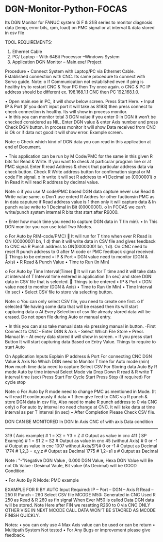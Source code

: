 # DGN-Monitor-Python-FOCAS
Its DGN Monitor for FANUC system 0i F &amp; 31iB series to monitor diagnosis data (temp, error bits, rpm, load) on PMC signal or at interval & data stored in csv file


TOOL REQUIREMENTS: 
1.	Ethernet Cable
2.	PC/ Laptop – With 64Bit Processor –Windows System
3.	Application DGN Monitor – Main.exe/ Project

Procedure
•	Connect System with Laptop/PC via Ethernet Cable. Established connection with CNC. Its same procedure to connect with Servo guide.
Note: 
o	If Communication not established even if ping is healthy try to restart CNC & Your PC then Try once again. 
o	CNC & PC IP address should be different ex. 198.168.1.1 CNC then PC 192.168.1.0. 

•	Open main.exe in PC, it will show below screen. Press Start Here.
•	Input IP & Port (if you don’t input port it will take as 8193) then press connect to check connection is healthy. Its will show in process monitor.  
•	In this you can monitor total 3 DGN value if you enter 0 in DGN it won’t be checked considered as NIL. Enter DGN value & enter Axis number and press Check DGN button. In process monitor it will show Data received from CNC is Ok or if data not good it will show error. Example screen.
 
Note:
o	Check which kind of DGN data you can read in this application at end of Document.

•	This application can be run by M Code/PMC for the same in this given R bits for Read & Write. If you want to check at particular program line or at PMC signal. Enter R read Address & check that particular address data via check button. Check R Write address button for confirmation signal or M code Fin signal.
o	In write it will set R address to =1 Decimal so (0000001)
o	In Read it will read R address by decimal value.  

Note: 
o	if you use M code/PMC based DGN data capture  never use Read &  Write value same. 
o	Don’t use enterd R Addres for other fuctionsin PMC as in data caputure if Read address value is 1 then only it will capture data & In punch value write to 1 Decimal in Bit (00000001).
o	In FOCAS we can’t write/punch system internal R bits that start after R9000. 
 
•	Enter how much time you need to capture DGN data in T (In min). 
•	In This DGN monitor you can use total Two Modes.

o	For Auto by R(M-code/PMC)
	It will run for T time when ever R Read is ON (00000001 bn, 1 d) then it will write data in CSV file and gives feedback to CNC via R Punch address to ON(00000001 bn,  1 d). On CNC need to reset R punch address to 0 after M code or PMC feedback signal received.
	Things to be entered
•	IP & Port 
•	DGN value need to monitor (DGN & Axis)
•	R Read & Punch Value 
•	Time to Run (In Min)

o	For Auto by Time Interval(Time)
	It will run for T time and it will take data at interval of T Interval time entered in application (In sec) and store DGN data in CSV file that is selected.
	Things to be entered
•	IP & Port 
•	DGN value need to monitor (DGN & Axis)
•	Time to Run (In Min)
•	Time Interval (In sec)
•	Select CSV file to store via selecting button. 

Note: 
o	You can only select CSV file, you need to create one first.
o	If selected file having some data that will be erased then its will start capturing data
o	At Every Selection of csv file already stored data will be erased. Do not open file during Auto or manual entry.

•	In this you can also take manual data via pressing manual in button.
           	-First Connect to CNC  - Enter DGN & Axis  - Select Which File Store
•	Press Manual In – At every data stored it will show in screen. 
•	If you press start Button It will start capturing data Based on Entry Value. Things to require  to start Auto 

On Application Inputs	Explain
IP address & Port	                                                  For connecting CNC
DGN Value & Axis No	                                                Which DGN need to Monitor
T time for Auto mode (min)	                                        How much time data need to capture
Select CSV	                                                        For Storing data
Auto By R mode	    Auto by time interval	                          Select Mode via Drop Down
R read & R write	  T interval time (sec)	
Press Start 	                                                      For Cycle Start
Press Stop (if required)	                                          For cycle stop

Note:
o	For Auto by R mode need to change PMC as mentioned in Mode. (It will read R continuously if data = 1 then give feed to CNC via R punch & store DGN data in csv file, Also need to make R punch address to 0 via CNC only)
o	For auto by interval no need change at CNC. It will take data at time interval as per T interval (in sec)
•	After Completion Please Check CSV file. 
 

DGN CAN BE MONITORED
In DGN	In Axis 	    CNC of with axis		Data condition
______________________________________________________________________
319 ( Axis  example) #   1 = X2 = Y3 = Z	# 	Output as value in cnc
411 ( SP Example)	 #   1 = S1 2 = S2	 	#	Output as value in cnc
45 (without Axis)    #   0 or -1	 	    #  	Output as value in cnc
1007 without Axis/SP)#	0 or -1	 	        #   Output as Decimal
1774                 # 	1,2,3 = x,y,z       #   Output as Decimal
1775                 #   1,2=s1 s           #   Output as Decimal
 
Note 
: "-"Negative DGN Value , 0.000 DGN Value, Hexa DGN Value will Be not Ok Value
: Desimal Vaule, Bit value (As Decimal) will be GOOD Condition.


•	For Auto By R Mode: PMC example 

EXAMPLE FOR R BY AUTO
Input Required: IP – Port – DGN – Axis 
R Read – 250 
R Punch – 260
Select CSV file
MCODE M50: Generated in CNC Used R 250 as Read & R 260 as fin signal
When Ever M50 is called Data DGN data will be stored.  Note Here after FIN we resetting R260 to 0 via CNC ONLY OTHER VISE IN NEXT MCODE CALL DATA WON'T BE STAORED AS MCODE FINISH QUICKLY.

Notes:
•	you can only use 4 Max Axis value can be used or can be return
•	Multipath System Not tested
•	For Any Bugs or improvement please give feedback.

